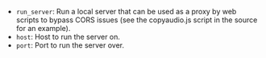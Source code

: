 -   `run_server`: Run a local server that can be used as a proxy by web scripts to bypass CORS issues (see the copyaudio.js script in the source for an example).
-   `host`: Host to run the server on.
-   `port`: Port to run the server over.
